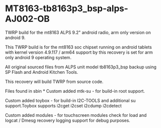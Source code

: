 # MT8163-tb8163p3_bsp-alps-AJ002-OB
TWRP build for the mt8163 ALPS 9.2" android radio, arm only version on android 9.

This TWRP build is for the mt8163 soc chipset running on
 android tablets with kernel version 4.9.117 / arm64 support 
 by this recovery is set for arm only android 9 operating system.

All original sourced files from ALPS unit model tb8163p3_bsp
 backup using SP Flash and Android Kitchen Tools.

This recovery will build TWRP from source code.

Files found in sbin *
Custom added mtk-su  - for build-in root support.

Custom added toybox  - for build-in I2C-TOOLS and additional 
 su support.Toybox supports i2cget i2cset i2cdump i2cdetect 

Custom added modules - for touchscreen modules check for load
 and logcat / Dmesg recovery logging support for debug purposes. 

